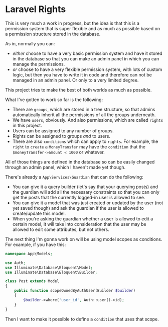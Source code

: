 # Laravel Rights

This is very much a work in progress, but the idea is that this is a permission system that is super flexible and as much as possible based on a permission structure stored in the database.

As in, normally you can:

* *either* choose to have a very basic permission system and have it stored in the database so that you can make an admin panel in which you can manage the permissions.
* *or* choose to have a very flexible permission system, with lots of custom logic, but then you have to write it in code and therefore can not be managed in an admin panel. Or only to a very limited degree.

This project tries to make the best of both worlds as much as possible.

What I've gotten to work so far is the following:

* There are `groups`, which are stored in a tree structure, so that admins automatically inherit all the permissions of all the groups underneath.
* We have `users`, obviously. And also permissions, which are called `rights` in this project.
* Users can be assigned to any number of groups.
* Rights can be assigned to groups *and* to users.
* There are also `conditions` which can apply to `rights`. For example, the `right` to `create` a `MoneyTransfer` may have the `condition` that the `$moneyTransfer->amount < 1000` or whatever.

All of those things are defined in the database so can be easily changed through an admin panel, which I haven't made yet though.

There's already a `App\Services\Guardian` that can do the following:

* You can give it a query builder (let's say that your querying posts) and the guardian will add all the necessary constraints so that you can only get the posts that the currently logged-in user is allowed to see.
* You can give it a model that was just created or updated by the user (not yet saved though) and ask the guardian if the user is allowed to create/update this model.
* When you're asking the guardian whether a user is allowed to edit a certain model, it will take into consideration that the user may be allowed to edit some attributes, but not others.

The next thing I'm gonna work on will be using model scopes as conditions. For example, if you have this:

```php
namespace App\Models;

use Auth;
use Illuminate\Database\Eloquent\Model;
use Illuminate\Database\Eloquent\Builder;

class Post extends Model
{
    public function scopeOwnedByAuthUser(Builder $builder)
    {
        $builder->where('user_id', Auth::user()->id);
    }
}
```

Then I want to make it possible to define a `condition` that uses that scope.
